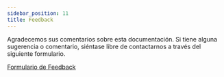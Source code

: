 ```yaml
---
sidebar_position: 11
title: Feedback
---
```



Agradecemos sus comentarios sobre esta documentación. Si tiene alguna sugerencia o comentario, siéntase libre de contactarnos a través del siguiente formulario.

[Formulario de Feedback](https://forms.gle/PffFimdjU15Hte8N7)